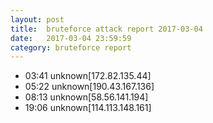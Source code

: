 ```yaml
---
layout: post
title:  bruteforce attack report 2017-03-04
date:   2017-03-04 23:59:59
category: bruteforce report
---
```


* 03:41 unknown[172.82.135.44]
* 05:22 unknown[190.43.167.136]
* 08:13 unknown[58.56.141.194]
* 19:06 unknown[114.113.148.161]
